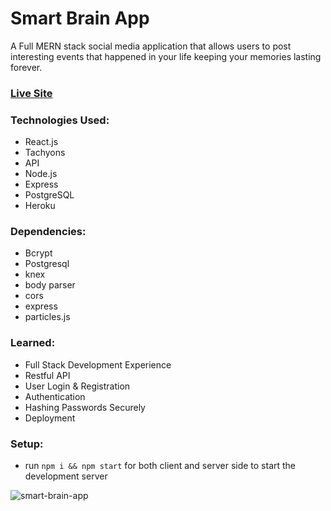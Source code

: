 # Smart Brain App 

A Full MERN stack social media application that allows users to post interesting events that happened in your life keeping your memories lasting forever. 

### [Live Site](https://asmartbrainapp.herokuapp.com/)

### Technologies Used: 
+ React.js 
+ Tachyons 
+ API 
+ Node.js 
+ Express 
+ PostgreSQL
+ Heroku

### Dependencies: 
+ Bcrypt
+ Postgresql
+ knex
+ body parser
+ cors
+ express
+ particles.js

### Learned: 
+ Full Stack Development Experience 
+ Restful API 
+ User Login & Registration
+ Authentication 
+ Hashing Passwords Securely
+ Deployment  

### Setup:
- run ```npm i && npm start``` for both client and server side to start the development server

![smart-brain-app](https://user-images.githubusercontent.com/68490255/137129584-eca35b06-ad9b-464d-ace3-d8887b25b552.jpg)
